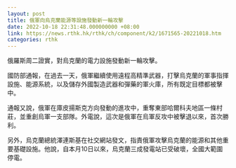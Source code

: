 ```yaml
---
layout: post
title: 俄軍向烏克蘭能源等設施發動新一輪攻擊
date: 2022-10-18 22:31:48.000000000 +08:00
link: https://news.rthk.hk/rthk/ch/component/k2/1671565-20221018.htm
categories: rthk
---
```


俄羅斯周二證實，對烏克蘭的電力設施發動新一輪攻擊。

國防部通報，在過去一天，俄軍繼續使用遠程高精準武器，打擊烏克蘭的軍事指揮設施、能源系統，以及儲存外國製造武器和彈藥的軍火庫，所有既定目標都被擊中。

通報又說，俄軍在庫皮揚斯克方向發動的進攻中，重奪東部哈爾科夫地區一條村莊，並重創烏軍一支部隊。外電說，這次是俄軍在烏軍反攻中被擊退以來，首次勝利。

另外，烏克蘭總統澤連斯基在社交網站發文，指責俄軍攻擊烏克蘭的能源和其他重要基礎設施。他說，自本月10日以來，烏克蘭三成發電站已受破壞，全國大範圍停電。
